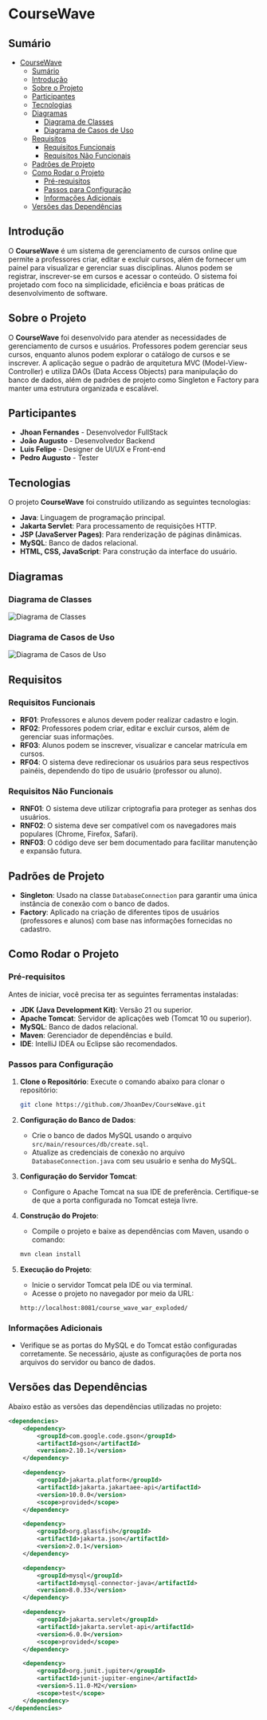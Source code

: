 # CourseWave

## Sumário

- [CourseWave](#coursewave)
  - [Sumário](#sumário)
  - [Introdução](#introdução)
  - [Sobre o Projeto](#sobre-o-projeto)
  - [Participantes](#participantes)
  - [Tecnologias](#tecnologias)
  - [Diagramas](#diagramas)
    - [Diagrama de Classes](#diagrama-de-classes)
    - [Diagrama de Casos de Uso](#diagrama-de-casos-de-uso)
  - [Requisitos](#requisitos)
    - [Requisitos Funcionais](#requisitos-funcionais)
    - [Requisitos Não Funcionais](#requisitos-não-funcionais)
  - [Padrões de Projeto](#padrões-de-projeto)
  - [Como Rodar o Projeto](#como-rodar-o-projeto)
    - [Pré-requisitos](#pré-requisitos)
    - [Passos para Configuração](#passos-para-configuração)
    - [Informações Adicionais](#informações-adicionais)
  - [Versões das Dependências](#versões-das-dependências)

## Introdução

O **CourseWave** é um sistema de gerenciamento de cursos online que permite a professores criar, editar e excluir cursos, além de fornecer um painel para visualizar e gerenciar suas disciplinas. Alunos podem se registrar, inscrever-se em cursos e acessar o conteúdo. O sistema foi projetado com foco na simplicidade, eficiência e boas práticas de desenvolvimento de software.

## Sobre o Projeto

O **CourseWave** foi desenvolvido para atender as necessidades de gerenciamento de cursos e usuários. Professores podem gerenciar seus cursos, enquanto alunos podem explorar o catálogo de cursos e se inscrever. A aplicação segue o padrão de arquitetura MVC (Model-View-Controller) e utiliza DAOs (Data Access Objects) para manipulação do banco de dados, além de padrões de projeto como Singleton e Factory para manter uma estrutura organizada e escalável.

## Participantes

- **Jhoan Fernandes** - Desenvolvedor FullStack
- **João Augusto** - Desenvolvedor Backend
- **Luis Felipe** - Designer de UI/UX e Front-end
- **Pedro Augusto** - Tester

## Tecnologias

O projeto **CourseWave** foi construído utilizando as seguintes tecnologias:

- **Java**: Linguagem de programação principal.
- **Jakarta Servlet**: Para processamento de requisições HTTP.
- **JSP (JavaServer Pages)**: Para renderização de páginas dinâmicas.
- **MySQL**: Banco de dados relacional.
- **HTML, CSS, JavaScript**: Para construção da interface do usuário.

## Diagramas

### Diagrama de Classes

![Diagrama de Classes](assets/img/class_diagram.png)

### Diagrama de Casos de Uso

![Diagrama de Casos de Uso](assets/img/use_case_diagram.png)

## Requisitos

### Requisitos Funcionais

- **RF01**: Professores e alunos devem poder realizar cadastro e login.
- **RF02**: Professores podem criar, editar e excluir cursos, além de gerenciar suas informações.
- **RF03**: Alunos podem se inscrever, visualizar e cancelar matrícula em cursos.
- **RF04**: O sistema deve redirecionar os usuários para seus respectivos painéis, dependendo do tipo de usuário (professor ou aluno).

### Requisitos Não Funcionais

- **RNF01**: O sistema deve utilizar criptografia para proteger as senhas dos usuários.
- **RNF02**: O sistema deve ser compatível com os navegadores mais populares (Chrome, Firefox, Safari).
- **RNF03**: O código deve ser bem documentado para facilitar manutenção e expansão futura.

## Padrões de Projeto

- **Singleton**: Usado na classe `DatabaseConnection` para garantir uma única instância de conexão com o banco de dados.
- **Factory**: Aplicado na criação de diferentes tipos de usuários (professores e alunos) com base nas informações fornecidas no cadastro.

## Como Rodar o Projeto

### Pré-requisitos

Antes de iniciar, você precisa ter as seguintes ferramentas instaladas:

- **JDK (Java Development Kit)**: Versão 21 ou superior.
- **Apache Tomcat**: Servidor de aplicações web (Tomcat 10 ou superior).
- **MySQL**: Banco de dados relacional.
- **Maven**: Gerenciador de dependências e build.
- **IDE**: IntelliJ IDEA ou Eclipse são recomendados.

### Passos para Configuração

1. **Clone o Repositório**:
   Execute o comando abaixo para clonar o repositório:
   ```bash
   git clone https://github.com/JhoanDev/CourseWave.git
   ```

2. **Configuração do Banco de Dados**:
   - Crie o banco de dados MySQL usando o arquivo `src/main/resources/db/create.sql`.
   - Atualize as credenciais de conexão no arquivo `DatabaseConnection.java` com seu usuário e senha do MySQL.

3. **Configuração do Servidor Tomcat**:
   - Configure o Apache Tomcat na sua IDE de preferência. Certifique-se de que a porta configurada no Tomcat esteja livre.

4. **Construção do Projeto**:
   - Compile o projeto e baixe as dependências com Maven, usando o comando:
   ```bash
   mvn clean install
   ```

5. **Execução do Projeto**:
   - Inicie o servidor Tomcat pela IDE ou via terminal.
   - Acesse o projeto no navegador por meio da URL:
   ```
   http://localhost:8081/course_wave_war_exploded/
   ```

### Informações Adicionais

- Verifique se as portas do MySQL e do Tomcat estão configuradas corretamente. Se necessário, ajuste as configurações de porta nos arquivos do servidor ou banco de dados.

## Versões das Dependências

Abaixo estão as versões das dependências utilizadas no projeto:

```xml
<dependencies>
    <dependency>
        <groupId>com.google.code.gson</groupId>
        <artifactId>gson</artifactId>
        <version>2.10.1</version>
    </dependency>

    <dependency>
        <groupId>jakarta.platform</groupId>
        <artifactId>jakarta.jakartaee-api</artifactId>
        <version>10.0.0</version>
        <scope>provided</scope>
    </dependency>

    <dependency>
        <groupId>org.glassfish</groupId>
        <artifactId>jakarta.json</artifactId>
        <version>2.0.1</version>
    </dependency>

    <dependency>
        <groupId>mysql</groupId>
        <artifactId>mysql-connector-java</artifactId>
        <version>8.0.33</version>
    </dependency>

    <dependency>
        <groupId>jakarta.servlet</groupId>
        <artifactId>jakarta.servlet-api</artifactId>
        <version>6.0.0</version>
        <scope>provided</scope>
    </dependency>

    <dependency>
        <groupId>org.junit.jupiter</groupId>
        <artifactId>junit-jupiter-engine</artifactId>
        <version>5.11.0-M2</version>
        <scope>test</scope>
    </dependency>
</dependencies>
```